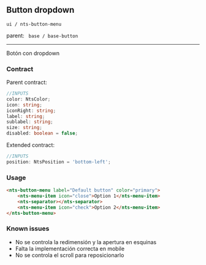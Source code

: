 ## Button dropdown

```ui / nts-button-menu```

parent:  ``` base / base-button```

---
Botón con dropdown

### Contract

Parent contract: 
```typescript
//INPUTS
color: NtsColor;
icon: string;
iconRight: string;
label: string;
sublabel: string;
size: string;
disabled: boolean = false;
```
Extended contract: 
```typescript
//INPUTS
position: NtsPosition = 'bottom-left';
```
### Usage
```html
<nts-button-menu label="Default button" color="primary">
    <nts-menu-item icon="close">Option 1</nts-menu-item>
    <nts-separator></nts-separator>
    <nts-menu-item icon="check">Option 2</nts-menu-item>
</nts-button-menu>
```

### Known issues
- No se controla la redimensión y la apertura en esquinas
- Falta la implementación correcta en mobile
- No se controla el scroll para reposicionarlo

